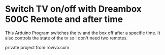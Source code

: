 # Switch TV on/off with Dreambox 500C Remote and after time

This Arduino Program switches the tv and the box off after a specific time.
It also controls the state of the tv so I don't need two remotes.

private project from rovivo.com